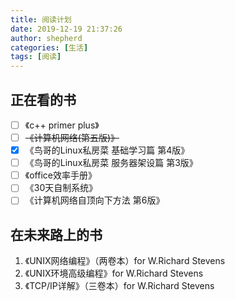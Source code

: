 ```yaml
---
title: 阅读计划
date: 2019-12-19 21:37:26
author: shepherd
categories: [生活]
tags: [阅读]
---
```


## 正在看的书

- [ ] 《c++ primer plus》
- [ ] ~~《计算机网络(第五版)》~~
- [x] 《鸟哥的Linux私房菜 基础学习篇 第4版》
- [ ] 《鸟哥的Linux私房菜 服务器架设篇 第3版》
- [ ] 《office效率手册》
- [ ] 《30天自制系统》
- [ ] 《计算机网络自顶向下方法 第6版》

<!-- more -->

## 在未来路上的书

1. 《UNIX网络编程》（两卷本）for W.Richard Stevens
2. 《UNIX环境高级编程》for W.Richard Stevens
3. 《TCP/IP详解》（三卷本）for W.Richard Stevens